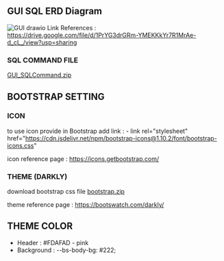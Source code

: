 ## GUI SQL ERD Diagram
![GUI drawio](https://user-images.githubusercontent.com/87376058/230756425-51170e26-a263-46d1-a0b3-7c5fb9a7a7b7.png)
Link References : https://drive.google.com/file/d/1PrYG3drGRm-YMEKKkYr7R1MrAe-d_cL_/view?usp=sharing 

### SQL COMMAND FILE
[GUI_SQLCommand.zip](https://github.com/ThongSauWei/GUIass/files/11010828/GUI_SQLCommand.zip)

## BOOTSTRAP SETTING 
### ICON 
to use icon provide in Bootstrap add link : - link rel="stylesheet" href="https://cdn.jsdelivr.net/npm/bootstrap-icons@1.10.2/font/bootstrap-icons.css"

icon reference page : https://icons.getbootstrap.com/
### THEME (DARKLY)
download bootstrap css file 
[bootstrap.zip](https://github.com/ThongSauWei/GUIass/files/11008826/bootstrap.zip)

theme reference page : https://bootswatch.com/darkly/

## THEME COLOR 
- Header : #FDAFAD - pink
- Background : --bs-body-bg: #222;
